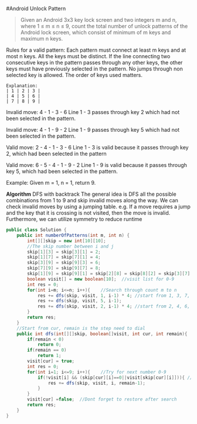 #Android Unlock Pattern

>Given an Android 3x3 key lock screen and two integers m and n, where 1 ≤ m ≤ n ≤ 9, count the total number of unlock patterns of the Android lock screen, which consist of minimum of m keys and maximum n keys.

Rules for a valid pattern:
Each pattern must connect at least m keys and at most n keys.
All the keys must be distinct.
If the line connecting two consecutive keys in the pattern passes through any other keys, the other keys must have previously selected in the pattern. No jumps through non selected key is allowed.
The order of keys used matters.
```
Explanation:
| 1 | 2 | 3 |
| 4 | 5 | 6 |
| 7 | 8 | 9 |
```
Invalid move: 4 - 1 - 3 - 6 
Line 1 - 3 passes through key 2 which had not been selected in the pattern.

Invalid move: 4 - 1 - 9 - 2
Line 1 - 9 passes through key 5 which had not been selected in the pattern.

Valid move: 2 - 4 - 1 - 3 - 6
Line 1 - 3 is valid because it passes through key 2, which had been selected in the pattern

Valid move: 6 - 5 - 4 - 1 - 9 - 2
Line 1 - 9 is valid because it passes through key 5, which had been selected in the pattern.

Example:
Given m = 1, n = 1, return 9.

**Algorithm**
DFS with backtrack 
The general idea is DFS all the possible combinations from 1 to 9 and skip invalid moves along the way.
We can check invalid moves by using a jumping table. 
e.g. If a move requires a jump and the key that it is crossing is not visited, then the move is invalid. Furthermore, we can utilize symmetry to reduce runtime
```java
public class Solution {
    public int numberOfPatterns(int m, int n) {
        int[][]skip = new int[10][10];
        //The skip number between i and j
        skip[1][3] = skip[3][1] = 2;
        skip[1][7] = skip[7][1] = 4;
        skip[3][9] = skip[9][3] = 6;
        skip[7][9] = skip[9][7] = 8;
        skip[1][9] = skip[9][1] = skip[2][8] = skip[8][2] = skip[3][7] = skip[7][3] = skip[4][6] = skip[6][4] = 5;
        boolean visit[] = new boolean[10];  //visit list for 0-9
        int res = 0;
        for(int i=m; i<=n; i++){    //Search through count m to n
            res += dfs(skip, visit, 1, i-1) * 4; //start from 1, 3, 7, 9 are same times 4
            res += dfs(skip, visit, 5, i-1);
            res += dfs(skip, visit, 2, i-1) * 4; //start from 2, 4, 6, 8 are same times 4
        }
        return res;
    }
    //Start from cur, remain is the step need to dial
    public int dfs(int[][]skip, boolean[]visit, int cur, int remain){
        if(remain < 0)
            return 0;
        if(remain == 0)
            return 1;
        visit[cur] = true;
        int res = 0;
        for(int i=1; i<=9; i++){    //Try for next number 0-9
            if(!visit[i] && (skip[cur][i]==0||visit[skip[cur][i]])){ //Not visited and no skip or skip is visited
                res += dfs(skip, visit, i, remain-1);
            }
        }
        visit[cur] =false;  //Dont forget to restore after search
        return res;
    }
}
```
